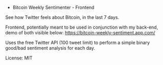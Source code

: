 - Bitcoin Weekly Sentimenter - Frontend

See how Twitter feels about Bitcoin, in the last 7 days.

Frontend, potentially meant to be used in conjunction with my back-end, demo of both visible below: https://bitcoin-weekly-sentiment.app.com/

Uses the free Twitter API (100 tweet limit) to perform a simple binary good/bad sentiment analysis for each day.

License: MIT
